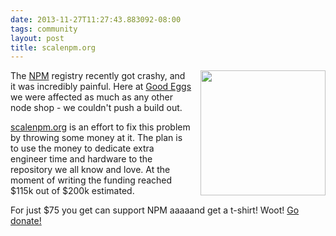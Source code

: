 ```yaml
---
date: 2013-11-27T11:27:43.883092-08:00
tags: community
layout: post
title: scalenpm.org
---
```

<img src="/logos/npm.png" style="float: right; width: 200px; margin-left: 1em;" />

The [NPM](http://npmjs.org) registry recently got crashy, and it was incredibly painful. Here at [Good Eggs](http://www.goodeggs.com) we were affected as much as any other node shop - we couldn't push a build out.

<a href="http://scalenpm.org">scalenpm.org</a> is an effort to fix this problem by throwing some money at it. The plan is to use the money to dedicate extra engineer time and hardware to the repository we all know and love. At the moment of writing the funding reached $115k out of $200k estimated.

For just $75 you get can support NPM aaaaand get a t-shirt! Woot! [Go donate!](https://scalenpm.org/donate)
